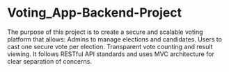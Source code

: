 # Voting_App-Backend-Project
The purpose of this project is to create a secure and scalable voting platform that allows:  Admins to manage elections and candidates.  Users to cast one secure vote per election.  Transparent vote counting and result viewing.  It follows RESTful API standards and uses MVC architecture for clear separation of concerns.
